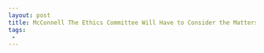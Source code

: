 ```yaml
---
layout: post
title: McConnell The Ethics Committee Will Have to Consider the Matters If Roy Moore Wins
tags:
 -
---
```



